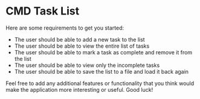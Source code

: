 # CMD Task List
Here are some requirements to get you started:

- The user should be able to add a new task to the list
- The user should be able to view the entire list of tasks
- The user should be able to mark a task as complete and remove it from the list
- The user should be able to view only the incomplete tasks
- The user should be able to save the list to a file and load it back again

Feel free to add any additional features or functionality that you think would make the application more interesting or useful. Good luck!